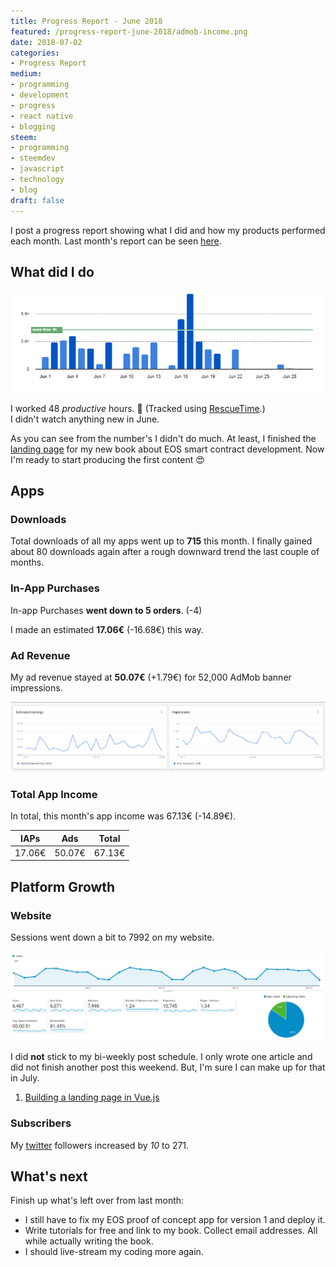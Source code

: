 ```yaml
---
title: Progress Report - June 2018
featured: /progress-report-june-2018/admob-income.png
date: 2018-07-02
categories:
- Progress Report
medium:
- programming
- development
- progress
- react native
- blogging
steem:
- programming
- steemdev
- javascript
- technology
- blog
draft: false
---
```


I post a progress report showing what I did and how my products performed each month.
Last month's report can be seen [here](/progress-report-may-2018).

## What did I do

![Productive Hours in June](./rescueTime.png)

I worked 48 _productive_ hours. 💪 (Tracked using [RescueTime](/redirects/rescuetime).)  
I didn't watch anything new in June.

As you can see from the number's I didn't do much. At least, I finished the [landing page](https://learneos.dev) for my new book about EOS smart contract development.
Now I'm ready to start producing the first content 😍

## Apps
### Downloads
Total downloads of all my apps went up to **715** this month. I finally gained about 80 downloads again after a rough downward trend the last couple of months.

### In-App Purchases
In-app Purchases **went down to 5 orders**. (-4)

I made an estimated **17.06€** (-16.68€) this way.

### Ad Revenue
My ad revenue stayed at **50.07€** (+1.79€) for 52,000 AdMob banner impressions.

![App Income AdMob](./admob-income.png)

### Total App Income
In total, this month's app income was 67.13€ (-14.89€).

IAPs | Ads | Total
--- | --- | ---
17.06€ | 50.07€ | 67.13€

## Platform Growth
### Website
Sessions went down a bit to 7992 on my website.

![Website Traffic](./website-traffic.png)

I did **not** stick to my bi-weekly post schedule.
I only wrote one article and did not finish another post this weekend.
But, I'm sure I can make up for that in July.

1. [Building a landing page in Vue.js](/building-a-landing-page-in-vuejs/)

### Subscribers
My [twitter](https://twitter.com/cmichelio) followers increased by _10_ to 271.

## What's next
Finish up what's left over from last month:

* I still have to fix my EOS proof of concept app for version 1 and deploy it.
* Write tutorials for free and link to my book. Collect email addresses. All while actually writing the book.
* I should live-stream my coding more again.
